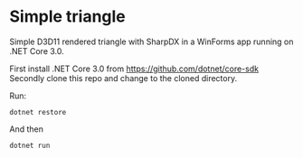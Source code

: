 # Simple triangle

Simple D3D11 rendered triangle with SharpDX in a WinForms app running on .NET Core 3.0.

First install .NET Core 3.0 from https://github.com/dotnet/core-sdk
Secondly clone this repo and change to the cloned directory.

Run:

    dotnet restore

And then

    dotnet run